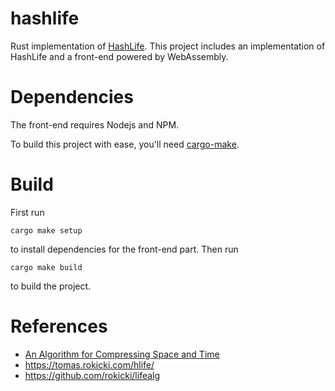 # hashlife

Rust implementation of [HashLife](https://en.wikipedia.org/wiki/Hashlife). This
project includes an implementation of HashLife and a front-end powered by WebAssembly.

# Dependencies

The front-end requires Nodejs and NPM.

To build this project with ease, you'll need [cargo-make](https://github.com/sagiegurari/cargo-make).

# Build

First run

```shell
cargo make setup
```

to install dependencies for the front-end part. Then run

```shell
cargo make build
```

to build the project.

# References

- [An Algorithm for Compressing Space and Time](https://github.com/mafm/HashLife)
- <https://tomas.rokicki.com/hlife/>
- <https://github.com/rokicki/lifealg>